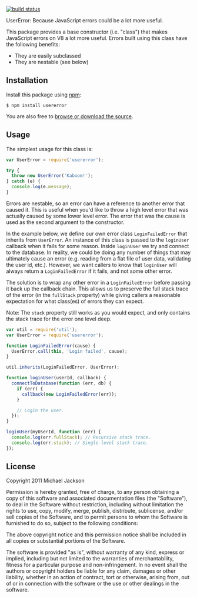 [![build status](https://secure.travis-ci.org/mjijackson/usererror.png)](http://travis-ci.org/mjijackson/usererror)

UserError: Because JavaScript errors could be a lot more useful.

This package provides a base constructor (i.e. "class") that makes JavaScript
errors on V8 a lot more useful. Errors built using this class have the following
benefits:

  - They are easily subclassed
  - They are nestable (see below)

## Installation

Install this package using [npm](http://npmjs.org):

    $ npm install usererror

You are also free to [browse or download the source](https://github.com/mjijackson/error).

## Usage

The simplest usage for this class is:

```javascript
var UserError = require('usererror');

try {
  throw new UserError('Kaboom!');
} catch (e) {
  console.log(e.message);
}
```

Errors are nestable, so an error can have a reference to another error that
caused it. This is useful when you'd like to throw a high level error that was
actually caused by some lower level error. The error that was the cause is used
as the second argument to the constructor.

In the example below, we define our own error class `LoginFailedError` that
inherits from `UserError`. An instance of this class is passed to the
`loginUser` callback when it fails for some reason. Inside `loginUser` we try
and connect to the database. In reality, we could be doing any number of things
that may ultimately cause an error (e.g. reading from a flat file of user data,
validating the user id, etc.). However, we want callers to know that `loginUser`
will always return a `LoginFailedError` if it fails, and not some other error.

The solution is to wrap any other error in a `LoginFailedError` before passing
it back up the callback chain. This allows us to preserve the full stack trace
of the error (in the `fullStack` property) while giving callers a reasonable
expectation for what class(es) of errors they can expect.

Note: The `stack` property still works as you would expect, and only contains
the stack trace for the error one level deep.

```javascript
var util = require('util');
var UserError = require('usererror');

function LoginFailedError(cause) {
  UserError.call(this, 'Login failed', cause);
}

util.inherits(LoginFailedError, UserError);

function loginUser(userId, callback) {
  connectToDatabase(function (err, db) {
    if (err) {
      callback(new LoginFailedError(err));
    }

    // Login the user.
  });
}

loginUser(myUserId, function (err) {
  console.log(err.fullStack); // Recursive stack trace.
  console.log(err.stack); // Single-level stack trace.
});
```

## License

Copyright 2011 Michael Jackson

Permission is hereby granted, free of charge, to any person obtaining a copy
of this software and associated documentation files (the "Software"), to deal
in the Software without restriction, including without limitation the rights
to use, copy, modify, merge, publish, distribute, sublicense, and/or sell
copies of the Software, and to permit persons to whom the Software is
furnished to do so, subject to the following conditions:

The above copyright notice and this permission notice shall be included in
all copies or substantial portions of the Software.

The software is provided "as is", without warranty of any kind, express or
implied, including but not limited to the warranties of merchantability,
fitness for a particular purpose and non-infringement. In no event shall the
authors or copyright holders be liable for any claim, damages or other
liability, whether in an action of contract, tort or otherwise, arising from,
out of or in connection with the software or the use or other dealings in
the software.
